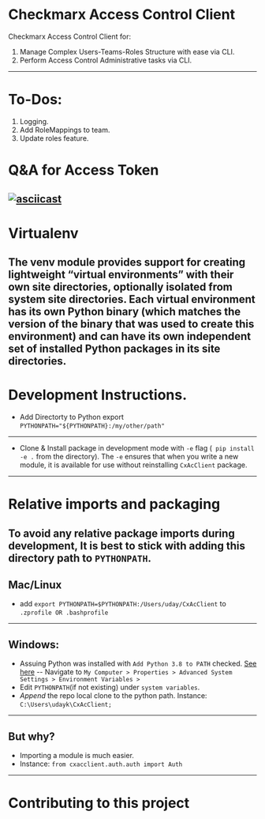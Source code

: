 # Checkmarx Access Control Client
Checkmarx Access Control Client for:
1. Manage Complex Users-Teams-Roles Structure with ease via CLI.
2. Perform Access Control Administrative tasks via CLI.
---
# To-Dos:
1. Logging.
2. Add RoleMappings to team.
3. Update roles feature.

# Q&A for Access Token
[![asciicast](https://asciinema.org/a/Zh3FeT2npJXbOW0c1AkNhc7I9.svg)](https://asciinema.org/a/Zh3FeT2npJXbOW0c1AkNhc7I9)
---

# Virtualenv
The venv module provides support for creating lightweight “virtual environments” with their own site directories, optionally isolated from system site directories. Each virtual environment has its own Python binary (which matches the version of the binary that was used to create this environment) and can have its own independent set of installed Python packages in its site directories.
---

# Development Instructions.

- Add Directorty to Python export `PYTHONPATH="${PYTHONPATH}:/my/other/path"`
---

- Clone & Install package in development mode with `-e` flag (` pip install -e .` from the directory). The `-e` ensures that when you write a new module, it is available for use without reinstalling `CxAcClient` package.
---

# Relative imports and packaging

To avoid any relative package imports during development, It is best to stick with adding this directory path to `PYTHONPATH`.
---

## Mac/Linux
- add  `export PYTHONPATH=$PYTHONPATH:/Users/uday/CxAcClient` to `.zprofile OR .bashprofile`
---

## Windows:
- Assuing Python was installed with `Add Python 3.8 to PATH` checked. [See here](https://docs.python.org/3/_images/win_installer.png)
-- Navigate to `My Computer > Properties > Advanced System Settings > Environment Variables >`
- Edit `PYTHONPATH`(if not existing) under `system variables`.
- *Append* the repo local clone to the python path. Instance: `C:\Users\udayk\CxAcClient;`
---

## But why?

- Importing a module is much easier.
- Instance: `from cxacclient.auth.auth import Auth`
---

# Contributing to this project
